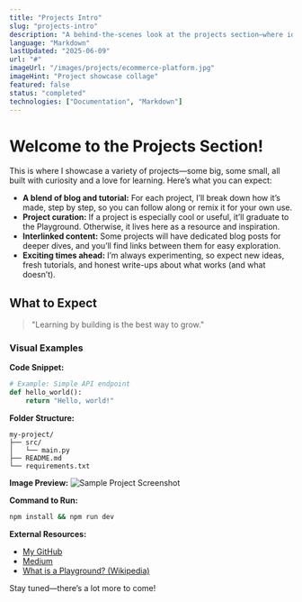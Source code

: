 ```yaml
---
title: "Projects Intro"
slug: "projects-intro"
description: "A behind-the-scenes look at the projects section—where ideas become tutorials, experiments, and sometimes, Playground features."
language: "Markdown"
lastUpdated: "2025-06-09"
url: "#"
imageUrl: "/images/projects/ecommerce-platform.jpg"
imageHint: "Project showcase collage"
featured: false
status: "completed"
technologies: ["Documentation", "Markdown"]
---
```


# Welcome to the Projects Section!

This is where I showcase a variety of projects—some big, some small, all built with curiosity and a love for learning. Here’s what you can expect:

- **A blend of blog and tutorial:** For each project, I’ll break down how it’s made, step by step, so you can follow along or remix it for your own use.
- **Project curation:** If a project is especially cool or useful, it’ll graduate to the Playground. Otherwise, it lives here as a resource and inspiration.
- **Interlinked content:** Some projects will have dedicated blog posts for deeper dives, and you’ll find links between them for easy exploration.
- **Exciting times ahead:** I’m always experimenting, so expect new ideas, fresh tutorials, and honest write-ups about what works (and what doesn’t).

## What to Expect

> "Learning by building is the best way to grow."

### Visual Examples

**Code Snippet:**
```python
# Example: Simple API endpoint
def hello_world():
    return "Hello, world!"
```

**Folder Structure:**
```
my-project/
├── src/
│   └── main.py
├── README.md
└── requirements.txt
```

**Image Preview:**
![Sample Project Screenshot](/images/projects/data-viz-dashboard.jpg)

**Command to Run:**
```zsh
npm install && npm run dev
```

**External Resources:**
- [My GitHub](https://github.com/sudoaj)
- [Medium](https://medium.com/)
- [What is a Playground? (Wikipedia)](https://en.wikipedia.org/wiki/Playground)

Stay tuned—there’s a lot more to come!
